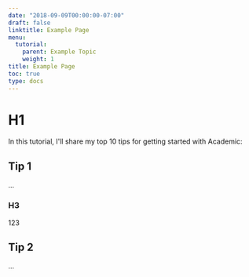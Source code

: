 ```yaml
---
date: "2018-09-09T00:00:00-07:00"
draft: false
linktitle: Example Page
menu:
  tutorial:
    parent: Example Topic
    weight: 1
title: Example Page
toc: true
type: docs
---
```


# H1

In this tutorial, I'll share my top 10 tips for getting started with Academic:

## Tip 1

...

### H3

123

## Tip 2

...
